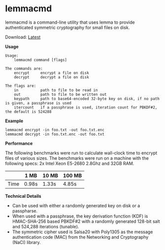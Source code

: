 # lemmacmd

lemmacmd is a command-line utility that uses lemma to provide authenticated symmetric cryptography for small files on disk.

Download: [Latest](https://github.com/mailgun/lemma/releases)

**Usage**

```
Usage:
    lemmacmd command [flags]

The commands are:
    encrypt     encrypt a file on disk
    decrypt     decrypt a file on disk

The flags are: 
    in          path to file to be read in
    out         path to file to be written out
    keypath     path to base64-encoded 32-byte key on disk, if no path is given, a passphrase is used
    itercount   if a passphrase is used, iteration count for PBKDF#2, the default is 524288
```

**Example**

```
lemmacmd encrypt -in foo.txt -out foo.txt.enc
lemmacmd decrypt -in foo.txt.enc -out foo.txt
```

**Performance**

The following benchmarks were run to calculate wall-clock time to encrypt files of various sizes. The benchmarks were run on a machine with the following specs: 2x Intel Xeon E5-2680 2.8Ghz and 32GB RAM.

|      | 1 MB  | 10 MB | 100 MB |
|------|-------|-------|--------|
| Time | 0.98s | 1.33s | 4.85s  |


**Technical Details**

* Can be used with either a randomly generated key on disk or a passpharse.
* When used with a passphrase, the key derivation function (KDF) is HMAC-SHA-256 based PBKDF#2 with a randomly generated 128-bit salt and 524,288 iterations (tunable).
* The symmetric cipher used is Salsa20 with Poly1305 as the message authentication code (MAC) from the Networking and Cryptography (NaCl) library.
